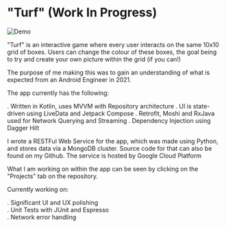 # "Turf" (Work In Progress)


![Demo](https://user-images.githubusercontent.com/8540348/123616518-47ba7880-d7fe-11eb-82e0-a788de38cdf2.gif)

"Turf" is an interactive game where every user interacts on the same 10x10 grid of boxes. Users can change the colour of these boxes, the goal being to try and create your own picture within the grid (if you can!)

The purpose of me making this was to gain an understanding of what is expected from an Android Engineer in 2021.

The app currently has the following:

. Written in Kotlin, uses MVVM with Repository architecture
. UI is state-driven using LiveData and Jetpack Compose
. Retrofit, Moshi and RxJava used for Network Querying and Streaming
. Dependency Injection using Dagger Hilt

I wrote a RESTFul Web Service for the app, which was made using Python, and stores data via a MongoDB cluster. Source code for that can also be found on my Github. The service is hosted by Google Cloud Platform

What I am working on within the app can be seen by clicking on the "Projects" tab on the repository.

Currently working on:

. Significant UI and UX polishing</br>
. Unit Tests with JUnit and Espresso</br>
. Network error handling

